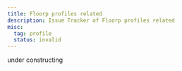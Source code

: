 ```yaml
---
title: Floorp profiles related
description: Issue Tracker of Floorp profiles related
misc:
  tag: profile
  status: invalid
---
```


under constructing
